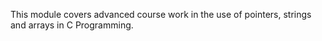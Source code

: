 This module covers advanced course work in the use of pointers, strings and arrays in C Programming.

